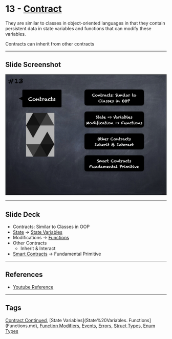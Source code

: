 # 13 - [Contract](Contract.md)
They are similar to classes in object-oriented languages in that they contain persistent data in state variables and functions that can modify these variables.

Contracts can inherit from other contracts

___
## Slide Screenshot
![013.png](../../images/2.Solidity%20101/013.png)
___
## Slide Deck
- Contracts: Similar to Classes in OOP
- [State](../1.%20Ethereum101/Ethereum%20State.md) -> [State Variables](State%20Variables.md)
- Modifications -> [Functions](Functions.md)
- Other Contracts
	- Inherit & Interact
- [Smart Contracts](../1.%20Ethereum101/Smart%20Contracts.md) -> Fundamental Primitive
___
## References
- [Youtube Reference](https://youtu.be/5eLqFac5Tkg?t=1425)
___
## Tags
[Contract Continued](Contract%20Continued.md), [State Variables](State%20Variables.
Functions](Functions.md), [Function Modifiers](Modifiers.md), [Events](Events.md), [Errors](Errors.md), [Struct Types](Structs.md), [Enum Types](Enums.md)